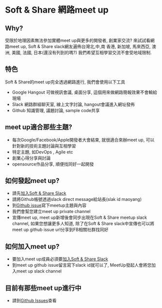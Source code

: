 # Soft & Share 網路meet up

## Why?
受限於地理因素無法參加實體meet up與更多的開發者, 創業家交流? 來試試看網路meet up, Soft & Share slack網友遍佈台灣北,中,南
香港, 新加坡, 馬來西亞, 澳洲, 美國, 法國, 日本(還沒有列到的嗎?) 我們希望互相學習交流不會受地域限制. 

## 特色
Soft & Share的meet up完全透過網路進行, 我們會使用以下工具
- Google Hangout 可做視訊會議, 桌面分享, 這個用來做網路簡報效果不會輸給現場
- Slack 網路群組聊天室, 線上文字討論, hangout會議進入網址發佈
- Github 知識管理, 議題討論, sample code共享

## meet up適合那些主題?
- 每次Google/Facebook/Apple開發者大會結束, 就很適合來辦meet up, 可以針對新的技術主題討論與互相學習
- 特定主題, 如DevOps , Agile etc 
- 創業心得分享與討論
- opensource作品分享, 順便找同好一起開發


## 如何發起meet up? 

- 請先[加入Soft & Share Slack](https://softnshare.wordpress.com/slack/)
- 請將Github帳號透過slack direct message給站長(slak id maoyang)
- 到[Github issue](https://github.com/softnshare/meetups/issues)寫下meetup主題與內容
- 我們會幫您建立meet up private channel
- 宣傳meet up, meet up新增後會同步出現在Soft & Share meetup slack channel, 如果您想讓更多人知道, 除了在Soft & Share slack中宣傳也可以將meet up github issue url分享到FB相關社群找同好

## 如何加入meet up?
- 要加入meet up成員必須要[加入Soft & Share Slack](https://softnshare.wordpress.com/slack/)
- 到meet up github issue留言寫下slack id就可以了, MeetUp發起人會將您加入meet up slack channel

## 目前有那些meet up進行中
- 請到[Github Issues](https://github.com/softnshare/meetups/issues)查看
